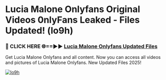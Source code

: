# Lucia Malone Onlyfans Original Videos 0nlyFans Leaked - Files Updated! (lo9h)

<h3>🔴 CLICK HERE 🌐==►► <a href="https://tinyurl.com/2wckxsce" rel="nofollow">Lucia Malone Onlyfans Updated Files</a></h3>

Get Lucia Malone Onlyfans and all content. Now you can access all videos and pictures of Lucia Malone Onlyfans. New Updated Files 2025!

[![lo9h](https://i.imgur.com/AFduVYN.gif)](https://tinyurl.com/2wckxsce)
